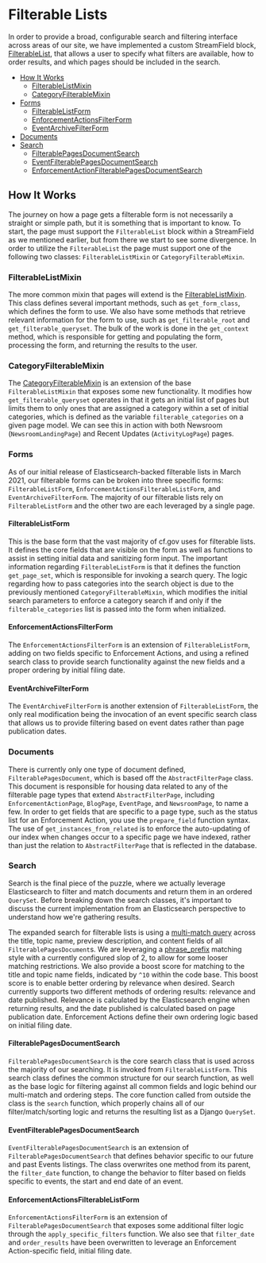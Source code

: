 # Filterable Lists

In order to provide a broad, configurable search and filtering interface across areas of our site, we have implemented a custom StreamField block, [FilterableList](https://github.com/cfpb/consumerfinance.gov/blob/main/cfgov/v1/atomic_elements/organisms.py#L802), that allows a user to specify what filters are available, how to order results, and which pages should be included in the search.

- [How It Works](#how-it-works)
  - [FilterableListMixin](#filterablelistmixin)
  - [CategoryFilterableMixin](#categoryfilterablemixin)
- [Forms](#forms)
  - [FilterableListForm](#filterablelistform)
  - [EnforcementActionsFilterForm](#enforcementactionsfilterform)
  - [EventArchiveFilterForm](#eventarchivefilterform)
- [Documents](#documents)
- [Search](#search)
  - [FilterablePagesDocumentSearch](#filterablepagesdocumentsearch)
  - [EventFilterablePagesDocumentSearch](#eventfilterablepagesdocumentsearch)
  - [EnforcementActionFilterablePagesDocumentSearch](#enforcementactionfilterablepagesdocumentsearch)

## How It Works

The journey on how a page gets a filterable form is not necessarily a straight or simple path, but it is something that is important to know. To start, the page must support the `FilterableList` block within a StreamField as we mentioned earlier, but from there we start to see some divergence. In order to utilize the `FilterableList` the page must support one of the following two classes: `FilterableListMixin` or `CategoryFilterableMixin`.

### FilterableListMixin

The more common mixin that pages will extend is the [FilterableListMixin](https://github.com/cfpb/consumerfinance.gov/blob/main/cfgov/v1/models/filterable_list_mixins.py#L15). This class defines several important methods, such as `get_form_class`, which defines the form to use. We also have some methods that retrieve relevant information for the form to use, such as `get_filterable_root` and `get_filterable_queryset`. The bulk of the work is done in the `get_context` method, which is responsible for getting and populating the form, processing the form, and returning the results to the user.

### CategoryFilterableMixin

The [CategoryFilterableMixin](https://github.com/cfpb/consumerfinance.gov/blob/3250275fdcca54a600859d8af3bcfde983200dfa/cfgov/v1/models/filterable_list_mixins.py#L183) is an extension of the base `FilterableListMixin` that exposes some new functionality. It modifies how `get_filterable_queryset` operates in that it gets an initial list of pages but limits them to only ones that are assigned a category within a set of initial categories, which is defined as the variable `filterable_categories` on a given page model. We can see this in action with both Newsroom (`NewsroomLandingPage`) and Recent Updates (`ActivityLogPage`) pages.

### Forms

As of our initial release of Elasticsearch-backed filterable lists in March 2021, our filterable forms can be broken into three specific forms: `FilterableListForm`, `EnforcementActionsFilterableListForm`, and `EventArchiveFilterForm`. The majority of our filterable lists rely on `FilterableListForm` and the other two are each leveraged by a single page.

#### FilterableListForm

This is the base form that the vast majority of cf.gov uses for filterable lists. It defines the core fields that are visible on the form as well as functions to assist in setting initial data and sanitizing form input. The important information regarding `FilterableListForm` is that it defines the function `get_page_set`, which is responsible for invoking a search query. The logic regarding how to pass categories into the search object is due to the previously mentioned `CategoryFilterableMixin`, which modifies the initial search parameters to enforce a category search if and only if the `filterable_categories` list is passed into the form when initialized.

#### EnforcementActionsFilterForm

The `EnforcementActionsFilterForm` is an extension of `FilterableListForm`, adding on two fields specific to Enforcement Actions, and using a refined search class to provide search functionality against the new fields and a proper ordering by initial filing date.

#### EventArchiveFilterForm

The `EventArchiveFilterForm` is another extension of `FilterableListForm`, the only real modification being the invocation of an event specific search class that allows us to provide filtering based on event dates rather than page publication dates.

### Documents

There is currently only one type of document defined, `FilterablePagesDocument`, which is based off the `AbstractFilterPage` class. This document is responsible for housing data related to any of the filterable page types that extend `AbstractFilterPage`, including `EnforcementActionPage`, `BlogPage`, `EventPage`, and `NewsroomPage`, to name a few. In order to get fields that are specific to a page type, such as the status list for an Enforcement Action, you use the `prepare_field` function syntax. The use of `get_instances_from_related` is to enforce the auto-updating of our index when changes occur to a specific page we have indexed, rather than just the relation to `AbstractFilterPage` that is reflected in the database.

### Search

Search is the final piece of the puzzle, where we actually leverage Elasticsearch to filter and match documents and return them in an ordered `QuerySet`. Before breaking down the search classes, it's important to discuss the current implementation from an Elasticsearch perspective to understand how we're gathering results.

The expanded search for filterable lists is using a [multi-match query](https://www.elastic.co/guide/en/elasticsearch/reference/current/query-dsl-multi-match-query.html) across the title, topic name, preview description, and content fields of all `FilterablePagesDocument`s. We are leveraging a [phrase_prefix](https://www.elastic.co/guide/en/elasticsearch/reference/current/query-dsl-multi-match-query.html#type-phrase) matching style with a currently configured slop of 2, to allow for some looser matching restrictions. We also provide a boost score for matching to the title and topic name fields, indicated by `^10` within the code base. This boost score is to enable better ordering by relevance when desired. Search currently supports two different methods of ordering results: relevance and date published. Relevance is calculated by the Elasticsearch engine when returning results, and the date published is calculated based on page publication date. Enforcement Actions define their own ordering logic based on initial filing date.

#### FilterablePagesDocumentSearch

`FilterablePagesDocumentSearch` is the core search class that is used across the majority of our searching. It is invoked from `FilterableListForm`. This search class defines the common structure for our search function, as well as the base logic for filtering against all common fields and logic behind our multi-match and ordering steps. The core function called from outside the class is the `search` function, which properly chains all of our filter/match/sorting logic and returns the resulting list as a Django `QuerySet`.

#### EventFilterablePagesDocumentSearch

`EventFilterablePagesDocumentSearch` is an extension of `FilterablePagesDocumentSearch` that defines behavior specific to our future and past Events listings. The class overwrites one method from its parent, the `filter_date` function, to change the behavior to filter based on fields specific to events, the start and end date of an event.

#### EnforcementActionsFilterableListForm

`EnforcementActionsFilterForm` is an extension of `FilterablePagesDocumentSearch` that exposes some additional filter logic through the `apply_specific_filters` function. We also see that `filter_date` and `order_results` have been overwritten to leverage an Enforcement Action-specific field, initial filing date.
